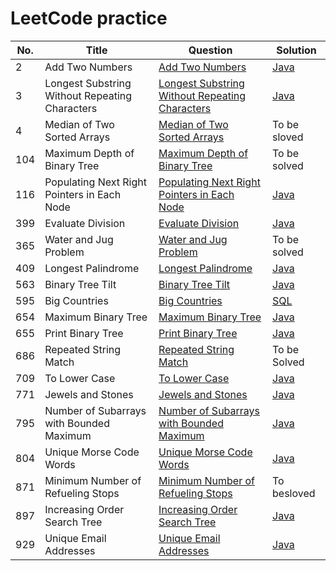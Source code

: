 # LeetCode practice 
| No.  | Title       | Question      | Solution|
| ---- | ----------- | ------------- | ------- |
|2|Add Two Numbers|[Add Two Numbers](https://leetcode.com/problems/add-two-numbers) | [Java](https://github.com/falcoe/leetcode/blob/master/AddTwoNumbers/AddTwoNumbers.java)|
|3|Longest Substring Without Repeating Characters|[Longest Substring Without Repeating Characters](https://leetcode.com/problems/longest-substring-without-repeating-characters)|[Java](https://github.com/falcoe/leetcode/blob/master/LongestSubstringWithoutRepeatingCharacters/LongestSubstring.java)|
|4|Median of Two Sorted Arrays|[Median of Two Sorted Arrays](https://leetcode.com/problems/median-of-two-sorted-arrays)|To be sloved|
|104|Maximum Depth of Binary Tree|[Maximum Depth of Binary Tree](https://leetcode.com/problems/maximum-depth-of-binary-tree)|To be solved|
|116|Populating Next Right Pointers in Each Node|[Populating Next Right Pointers in Each Node](https://leetcode.com/problems/populating-next-right-pointers-in-each-node)|[Java](https://github.com/falcoe/leetcode/blob/master/PopulatingNextRightPointersinEachNode/Solution.java)|
|399|Evaluate Division|[Evaluate Division](https://leetcode.com/problems/evaluate-division)|[Java](https://github.com/falcoe/leetcode/blob/master/EvaluateDivision/Solution.java)|
|365|Water and Jug Problem|[Water and Jug Problem](https://leetcode.com/problems/water-and-jug-problem)|To be solved|
|409|Longest Palindrome|[Longest Palindrome](https://leetcode.com/problems/longest-palindrome)|[Java](https://github.com/falcoe/leetcode/blob/master/LongestPalindrome/Solution.java)|
|563|Binary Tree Tilt|[Binary Tree Tilt](https://leetcode.com/problems/binary-tree-tilt) | [Java](https://github.com/falcoe/leetcode/blob/master/BinaryTreeTilt/Solution.java)|
|595|Big Countries|[Big Countries](https://leetcode.com/problems/big-countries)|[SQL](https://github.com/falcoe/leetcode/blob/master/BigCountries/Solution.sql)|
|654|Maximum Binary Tree|[Maximum Binary Tree](https://leetcode.com/problems/maximum-binary-tree)|[Java](https://github.com/falcoe/leetcode/blob/master/MaximumBinaryTree/Solution.java)|
|655|Print Binary Tree|[Print Binary Tree](https://leetcode.com/problems/print-binary-tree)|[Java](https://github.com/falcoe/leetcode/blob/master/PrintBinaryTree/Solution.java)|
|686|Repeated String Match|[Repeated String Match](https://leetcode.com/problems/repeated-string-match)|To be Solved|
|709|To Lower Case|[To Lower Case](https://leetcode.com/problems/to-lower-case)|[Java](https://github.com/falcoe/leetcode/blob/master/ToLowerCase/Solution.java)|
|771|Jewels and Stones|[Jewels and Stones](https://leetcode.com/problems/jewels-and-stones)|[Java](https://github.com/falcoe/leetcode/blob/master/JewelsAndStones/Solution.java)|
|795|Number of Subarrays with Bounded Maximum|[Number of Subarrays with Bounded Maximum](https://leetcode.com/problems/number-of-subarrays-with-bounded-maximum)|[Java](https://github.com/falcoe/leetcode/blob/master/NumberofSubarrayswithBoundedMaximum/Solution.java)|
|804|Unique Morse Code Words|[Unique Morse Code Words](https://leetcode.com/problems/unique-morse-code-words)|[Java](https://github.com/falcoe/leetcode/blob/master/UniqueMorseCodeWords/Solution.java)|
|871|Minimum Number of Refueling Stops|[Minimum Number of Refueling Stops](https://leetcode.com/problems/minimum-number-of-refueling-stops)|To besloved|
|897|Increasing Order Search Tree|[Increasing Order Search Tree](https://leetcode.com/problems/increasing-order-search-tree)|[Java](https://github.com/falcoe/leetcode/blob/master/IncreasingOrderSearchTree/Solution.java)|
|929|Unique Email Addresses|[Unique Email Addresses](https://leetcode.com/problems/unique-email-addresses)|[Java](https://github.com/falcoe/leetcode/blob/master/UniqueEmailAddress/Solution.java)|
